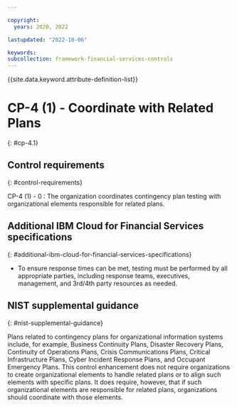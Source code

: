 ```yaml
---

copyright:
  years: 2020, 2022

lastupdated: "2022-10-06"

keywords: 
subcollection: framework-financial-services-controls
---
```


{{site.data.keyword.attribute-definition-list}}

               
# CP-4 (1) - Coordinate with Related Plans
{: #cp-4.1}

## Control requirements
{: #control-requirements}

CP-4 (1) - 0
    : The organization coordinates contingency plan testing with organizational elements responsible for related plans.

## Additional IBM Cloud for Financial Services specifications
{: #additional-ibm-cloud-for-financial-services-specifications}

- To ensure response times can be met, testing must be performed by all appropriate parties, including response teams, executives, management, and 3rd/4th party resources as needed.

## NIST supplemental guidance
{: #nist-supplemental-guidance}

Plans related to contingency plans for organizational information systems include, for example, Business Continuity Plans, Disaster Recovery Plans, Continuity of Operations Plans, Crisis Communications Plans, Critical Infrastructure Plans, Cyber Incident Response Plans, and Occupant Emergency Plans. This control enhancement does not require organizations to create organizational elements to handle related plans or to align such elements with specific plans. It does require, however, that if such organizational elements are responsible for related plans, organizations should coordinate with those elements.





